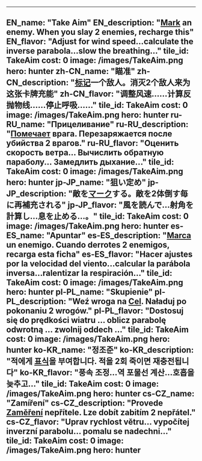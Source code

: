 ---

EN_name: "Take Aim"
EN_description: "<u>Mark</u> an enemy. When you slay 2 enemies, recharge this"
EN_flavor: "Adjust for wind speed...calculate the inverse parabola...slow the breathing..."
tile_id: TakeAim
cost: 0
image: /images/TakeAim.png
hero: hunter
zh-CN_name: "瞄准"
zh-CN_description: "<u>标记</u>一个敌人。消灭2个敌人来为这张卡牌充能"
zh-CN_flavor: "调整风速……计算反抛物线……停止呼吸……"
tile_id: TakeAim
cost: 0
image: /images/TakeAim.png
hero: hunter
ru-RU_name: "Прицеливание"
ru-RU_description: "<u>Помечает</u> врага. Перезаряжается после убийства 2 врагов."
ru-RU_flavor: "Оценить скорость ветра... Вычислить обратную параболу... Замедлить дыхание..."
tile_id: TakeAim
cost: 0
image: /images/TakeAim.png
hero: hunter
jp-JP_name: "狙い定め"
jp-JP_description: "敵を<u>マーク</u>する。敵を2体倒す毎に再補充される"
jp-JP_flavor: "風を読んで…射角を計算し…息を止める…。"
tile_id: TakeAim
cost: 0
image: /images/TakeAim.png
hero: hunter
es-ES_name: "Apuntar"
es-ES_description: "<u>Marca</u> un enemigo. Cuando derrotes 2 enemigos, recarga esta ficha"
es-ES_flavor: "Hacer ajustes por la velocidad del viento...calcular la parábola inversa...ralentizar la respiración..."
tile_id: TakeAim
cost: 0
image: /images/TakeAim.png
hero: hunter
pl-PL_name: "Skupienie"
pl-PL_description: "Weź wroga na <u>Cel</u>. Naładuj po pokonaniu 2 wrogów."
pl-PL_flavor: "Dostosuj się do prędkości wiatru ... oblicz parabolę odwrotną ... zwolnij oddech ..."
tile_id: TakeAim
cost: 0
image: /images/TakeAim.png
hero: hunter
ko-KR_name: "정조준"
ko-KR_description: "적에게 <u>표식</u>을 부여합니다. 적을 2회 죽이면 재충전됩니다"
ko-KR_flavor: "풍속 조정...역 포물선 계산...호흡을 늦추고..."
tile_id: TakeAim
cost: 0
image: /images/TakeAim.png
hero: hunter
cs-CZ_name: "Zamíření"
cs-CZ_description: "Provede <u>Zaměření</u> nepřítele. Lze dobít zabitím 2 nepřátel."
cs-CZ_flavor: "Uprav rychlost větru... vypočítej inverzní parabolu... pomalu se nadechni..."
tile_id: TakeAim
cost: 0
image: /images/TakeAim.png
hero: hunter
---